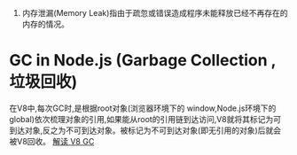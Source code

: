 1. 内存泄漏(Memory Leak)指由于疏忽或错误造成程序未能释放已经不再存在的内存的情况。
# GC in Node.js (Garbage Collection ,垃圾回收) 
在V8中,每次GC时,是根据root对象(浏览器环境下的 window,Node.js环境下的 global)依次梳理对象的引用,如果能从root的引用链到达访问,V8就将其标记为可到达对象,反之为不可到达对象。被标记为不可到达对象(即无引用的对象)后就会被V8回收。
[解读 V8 GC](http://alinode.aliyun.com/blog/37)
